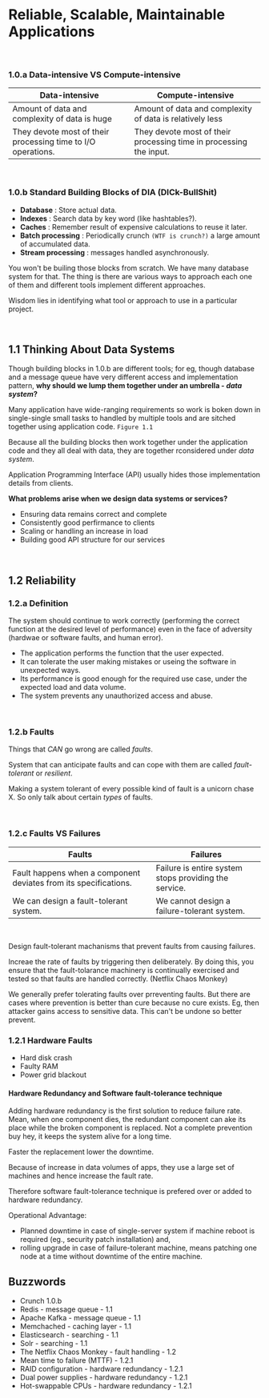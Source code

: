 # Reliable, Scalable, Maintainable Applications

<br>

### 1.0.a Data-intensive VS Compute-intensive

| Data-intensive                                               | Compute-intensive                                                  |
| ------------------------------------------------------------ | ------------------------------------------------------------------ |
| Amount of data and complexity of data is huge                | Amount of data and complexity of data is relatively less           |
| They devote most of their processing time to I/O operations. | They devote most of their processing time in processing the input. |

<br>

### 1.0.b Standard Building Blocks of DIA (DICk-BullShit)

- **Database** : Store actual data.
- **Indexes** : Search data by key word (like hashtables?).
- **Caches** : Remember result of expensive calculations to reuse it later.
- **Batch processing** : Periodically crunch `(WTF is crunch?)` a large amount of accumulated data.
- **Stream processing** : messages handled asynchronously.

You won't be builing those blocks from scratch. We have many database system for that. The thing is there are various ways to approach each one of them and different tools implement different approaches.

Wisdom lies in identifying what tool or approach to use in a particular project.

<br>

## 1.1 Thinking About Data Systems

Though building blocks in 1.0.b are different tools; for eg, though database and a message queue have very different access and implementation pattern, **why should we lump them together under an umbrella - _data system_?**

Many application have wide-ranging requirements so work is boken down in single-single small tasks to handled by multiple tools and are sitched together using application code. `Figure 1.1`

Because all the building blocks then work together under the application code and they all deal with data, they are together rconsidered under _data system_.

Application Programming Interface (API) usually hides those implementation details from clients.

**What problems arise when we design data systems or services?**

- Ensuring data remains correct and complete
- Consistently good perfirmance to clients
- Scaling or handling an increase in load
- Building good API structure for our services

<br>

## 1.2 Reliability

### 1.2.a Definition

The system should continue to work correctly (performing the correct function at the desired level of performance) even in the face of adversity (hardwae or software faults, and human error).

- The application performs the function that the user expected.
- It can tolerate the user making mistakes or useing the software in unexpected ways.
- Its performance is good enough for the required use case, under the expected load and data volume.
- The system prevents any unauthorized access and abuse.

<br>

### 1.2.b Faults

Things that _CAN_ go wrong are called _faults_.

System that can anticipate faults and can cope with them are called _fault-tolerant_ or _resilient_.

Making a system tolerant of every possible kind of fault is a unicorn chase X. So only talk about certain _types_ of faults.

<br>

### 1.2.c Faults VS Failures

| Faults                                                           | Failures                                              |
| ---------------------------------------------------------------- | ----------------------------------------------------- |
| Fault happens when a component deviates from its specifications. | Failure is entire system stops providing the service. |
| We can design a fault-tolerant system.                           | We cannot design a failure-tolerant system.           |

<br>

Design fault-tolerant machanisms that prevent faults from causing failures.

Increae the rate of faults by triggering then deliberately. By doing this, you ensure that the fault-tolarance machinery is continually exercised and tested so that faults are handled correctly. (Netflix Chaos Monkey)

We generally prefer tolerating faults over prreventing faults. But there are cases where prevention is better than cure because no cure exists. Eg, then attacker gains access to sensitive data. This can't be undone so better prevent.

### 1.2.1 Hardware Faults

- Hard disk crash
- Faulty RAM
- Power grid blackout

#### Hardware Redundancy and Software fault-tolerance technique

Adding hardware redundancy is the first solution to reduce failure rate. Mean, when one component dies, the redundant component can ake its place while the broken component is replaced. Not a complete prevention buy hey, it keeps the system alive for a long time.

Faster the replacement lower the downtime.

Because of increase in data volumes of apps, they use a large set of machines and hence increase the fault rate.

Therefore software fault-tolerance technique is prefered over or added to hardware redundancy.

Operational Advantage:

- Planned downtime in case of single-server system if machine reboot is required (eg., security patch installation) and,
- rolling upgrade in case of failure-tolerant machine, means patching one node at a time without downtime of the entire machine.

## Buzzwords

- Crunch 1.0.b
- Redis - message queue - 1.1
- Apache Kafka - message queue - 1.1
- Memchached - caching layer - 1.1
- Elasticsearch - searching - 1.1
- Solr - searching - 1.1
- The Netflix Chaos Monkey - fault handling - 1.2
- Mean time to failure (MTTF) - 1.2.1
- RAID configuration - hardware redundancy - 1.2.1
- Dual power supplies - hardware redundancy - 1.2.1
- Hot-swappable CPUs - hardware redundancy - 1.2.1
